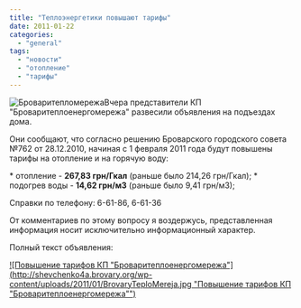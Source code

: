 ```yaml
---
title: "Теплоэнергетики повышают тарифы"
date: 2011-01-22
categories: 
  - "general"
tags: 
  - "новости"
  - "отопление"
  - "тарифы"
---
```


![Броваритепломережа](http://shevchenko4a.brovary.org/wp-content/uploads/2011/01/energetiki.jpg "Броваритепломережа")Вчера представители КП "Броваритеплоенергомережа" развесили объявления на подъездах дома.

Они сообщают, что согласно решению Броварского городского совета №762 от 28.12.2010, начиная с 1 февраля 2011 года будут повышены тарифы на отопление и на горячую воду:

\* отопление - **267,83 грн/Гкал** (раньше было 214,26 грн/Гкал); \* подогрев воды - **14,62 грн/м3** (раньше было 9,41 грн/м3);

Справки по телефону: 6-61-86, 6-61-36

От комментариев по этому вопросу я воздержусь, представленная информация носит исключительно информационный характер.

Полный текст объявления: <!--more-->

[![Повышение тарифов КП "Броваритеплоенергомережа"](http://shevchenko4a.brovary.org/wp-content/uploads/2011/01/BrovaryTeploMereja.jpg "Повышение тарифов КП "Броваритеплоенергомережа"")](http://shevchenko4a.brovary.org/wp-content/uploads/2011/01/BrovaryTeploMereja.JPG "Повышение тарифов КП \"Броваритеплоенергомережа\"")
